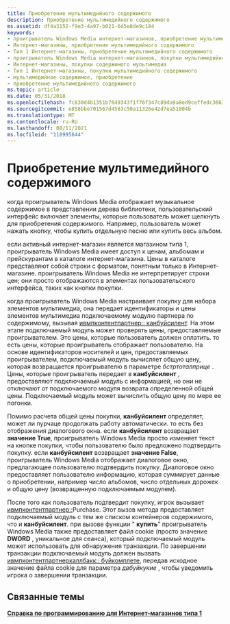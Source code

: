 ```yaml
---
title: Приобретение мультимедийного содержимого
description: Приобретение мультимедийного содержимого
ms.assetid: df4a3152-f9e3-4a97-b021-6d5e8de9c184
keywords:
- проигрыватель Windows Media интернет-магазинов, приобретение мультимедийного содержимого
- Интернет-магазины, приобретение мультимедийного содержимого
- Тип 1 Интернет-магазины, приобретение мультимедийного содержимого
- проигрыватель Windows Media интернет-магазинов, покупки мультимедийного содержимого
- Интернет-магазины, покупки содержимого мультимедиа
- Тип 1 Интернет-магазины, покупки мультимедийного содержимого
- мультимедийное содержимое, приобретение
- приобретение мультимедийного содержимого
ms.topic: article
ms.date: 05/31/2018
ms.openlocfilehash: fc830d4b1351b7649343f1f76f347c89da9a8ed9ceffedc3663c3156be6b7ead
ms.sourcegitcommit: e858bbe701567d4583c50a11326e42d7ea51804b
ms.translationtype: MT
ms.contentlocale: ru-RU
ms.lasthandoff: 08/11/2021
ms.locfileid: "118995644"
---
```

# <a name="purchasing-media-content"></a>Приобретение мультимедийного содержимого

когда проигрыватель Windows Media отображает музыкальное содержимое в представлении дерева библиотеки, пользовательский интерфейс включает элементы, которые пользователь может щелкнуть для приобретения содержимого. Например, пользователь может нажать кнопку, чтобы купить отдельную песню или купить весь альбом.

если активный интернет-магазин является магазином типа 1, проигрыватель Windows Media имеет доступ к ценам, альбомам и прейскурантам в каталоге интернет-магазина. Цены в каталоге представляют собой строки с форматом, понятным только в Интернет-магазине. проигрыватель Windows Media не интерпретирует строки цен; они просто отображаются в элементах пользовательского интерфейса, таких как кнопки покупки.

когда проигрыватель Windows Media настраивает покупку для набора элементов мультимедиа, она передает идентификаторы и цены элементов мультимедиа подключаемому модулю партнера по содержимому, вызывая [ивмпконтентпартнер:: канбуйсилент](/previous-versions/windows/desktop/api/contentpartner/nf-contentpartner-iwmpcontentpartner-canbuysilent). На этом этапе подключаемый модуль может проверять цены, предоставляемые проигрывателем. Это цены, которые пользователь должен оплатить. то есть цены, которые проигрыватель отображает пользователю. На основе идентификаторов носителей и цен, предоставляемых проигрывателем, подключаемый модуль вычисляет общую цену, которая возвращается проигрывателю в параметре *бстртоталприце* . Цены, которые проигрыватель передает в **канбуйсилент** , предоставляют подключаемый модуль с информацией, но они не отключают от подключаемого модуля возврата определенной общей цены. Подключаемый модуль может вычислить общую цену по мере ее погонки.

Помимо расчета общей цены покупки, **канбуйсилент** определяет, может ли пурчаце продолжать работу автоматически. то есть без отображения диалогового окна. если **канбуйсилент** возвращает **значение True**, проигрыватель Windows Media просто изменяет текст на кнопке покупки, чтобы пользователю было предложено подтвердить покупку. если **канбуйсилент** возвращает **значение False**, проигрыватель Windows Media отображает диалоговое окно, предлагающее пользователю подтвердить покупку. Диалоговое окно предоставляет пользователю информацию, которая суммирует данные о приобретении, например число альбомов, число отдельных дорожек и общую цену (возвращенную подключаемым модулем).

После того как пользователь подтвердит покупку, игрок вызывает [ивмпконтентпартнер::](/previous-versions/windows/desktop/api/contentpartner/nf-contentpartner-iwmpcontentpartner-buy)Purchase. Этот вызов метода предоставляет подключаемый модуль с тем же списком контейнеров содержимого, что и **канбуйсилент**. при вызове функции " **купить**" проигрыватель Windows Media также предоставляет файл cookie (просто значение **DWORD** , уникальное для сеанса), который подключаемый модуль может использовать для обнаружения транзакции. По завершении транзакции подключаемый модуль должен вызвать [ивмпконтентпартнеркаллбакк:: буйкомплете](/previous-versions/windows/desktop/api/contentpartner/nf-contentpartner-iwmpcontentpartnercallback-buycomplete), передав исходное значение файла cookie для параметра *двбуйкукие* , чтобы уведомить игрока о завершении транзакции.

## <a name="related-topics"></a>Связанные темы

<dl> <dt>

[**Справка по программированию для Интернет-магазинов типа 1**](programming-guide-for-type-1-online-stores.md)
</dt> </dl>

 

 




